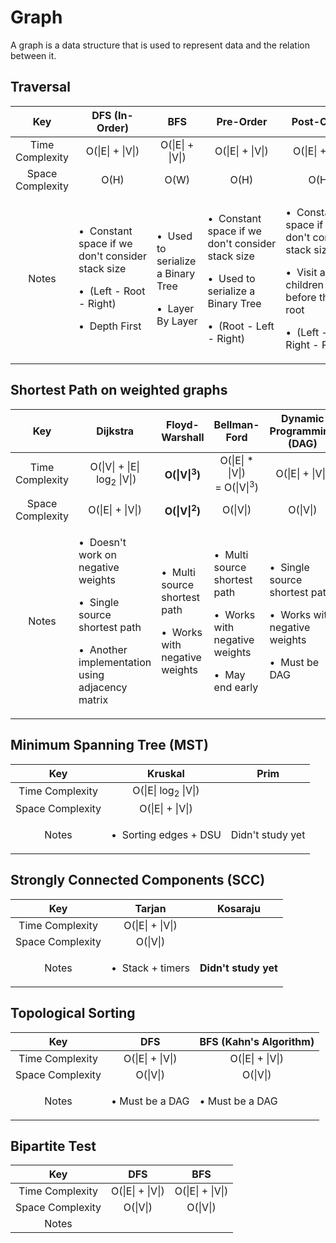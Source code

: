 # Graph
A graph is a data structure that is used to represent data and the relation between it.
## Traversal
<!-- Graph Traversal -->
<div align = "center">
  <table>
    <thead>
      <tr>
        <th align= "center">Key</th>
        <th align= "center">DFS (In-Order)</th>
        <th align= "center">BFS</th>
        <th align= "center">Pre-Order</th>
        <th align= "center">Post-Order</th>
        <th align= "center">Morris</th>
      </tr>
    </thead>
    <tbody>
    <!-- Time Complexity --> 
      <tr>
        <td align = "center">Time Complexity</td>    
        <td align = "center">O(|E| + |V|)</td>
        <td align = "center">O(|E| + |V|)</td>
        <td align = "center">O(|E| + |V|)</td>
        <td align = "center">O(|E| + |V|)</td>
        <td align = "center">O(|E|&nbsp;+&nbsp;|V|)</td>
      </tr>
      <!-- Space Complexity--> 
      <tr>
        <td align = "center">Space Complexity</td>
        <td align = "center">O(H)</td>
        <td align = "center">O(W)</td>
        <td align = "center">O(H)</td>
        <td align = "center">O(H)</td>
        <td align = "center">O(1)</td>
      </tr>
      <!-- Notes -->
      <tr>
        <td align = "center">Notes</td>
        <td align = "left">
          <p> •&nbsp; Constant space if we don't&nbsp;consider stack size </p>
          <p> •&nbsp; (Left - Root - Right) </p>
          <p> •&nbsp; Depth First </p>
        </td>
        <td align = "left">
          <p> •&nbsp; Used to serialize a Binary Tree </p>
          <p> •&nbsp; Layer By&nbsp;Layer </p>
         </td>
        <td align = "leftr">
          <p> •&nbsp; Constant space if we don't&nbsp;consider stack size </p>
          <p> •&nbsp; Used to serialize a Binary Tree </p>
          <p> •&nbsp; (Root - Left - Right) </p>
        </td>
        <td align = "left">
          <p> •&nbsp; Constant space if we don't&nbsp;consider stack size </p>
          <p> •&nbsp; Visit all the children before the root </p>
          <p> •&nbsp; (Left - Right - Root) </p>
        </td>
        <td align = "left"> <strong> Didn't study yet </strong></td>
      </tr>
    </tbody>
  </table>
</div>


## Shortest Path on weighted graphs
<!-- Graph Shortest Path -->
<div align = "center">
  <table>
    <thead>
      <tr>
        <th align= "center">Key</th>
        <th align= "center">Dijkstra</th>
        <th align= "center">Floyd-Warshall</th>
        <th align= "center">Bellman-Ford</th>
        <th align= "center">Dynamic Programming (DAG)</th>
        <th align= "center">Bidirectional</th>
      </tr>
    </thead>
    <tbody>
    <!-- Time Complexity --> 
      <tr>
        <td align = "center">Time Complexity</td>    
        <td align = "center">O(|V| + |E|&nbsp;log<sub>2</sub>&nbsp;|V|)</td>
        <td align = "center"><strong>O(|V|<sup>3</sup>)</strong></td>
        <td align = "center">O(|E| * |V|) =&nbsp;O(|V|<sup>3</sup>)</td>
        <td align = "center">O(|E| + |V|)</td>
        <td align = "center"></td>
      </tr>
      <!-- Space Complexity--> 
      <tr>
        <td align = "center">Space Complexity</td>
        <td align = "center">O(|E| + |V|)</td>
        <td align = "center"><strong>O(|V|<sup>2</sup>)</strong></td>
        <td align = "center">O(|V|)</td>
        <td align = "center">O(|V|)</td>
        <td align = "center"></td>
      </tr>
      <!-- Notes -->
      <tr>
        <td align = "center">Notes</td>
        <td align = "left">
          <p> •&nbsp; Doesn't work on negative weights </p>
          <p> •&nbsp; Single source shortest path </p>
          <p> •&nbsp; Another implementation using adjacency matrix </p>
        </td>
        <td align = "left">
          <p> •&nbsp; Multi source shortest path </p>
          <p> •&nbsp; Works with negative weights </p>
        </td>
        <td align = "leftr">
          <p> •&nbsp; Multi source shortest path </p>
          <p> •&nbsp; Works with negative weights </p>
          <p> •&nbsp; May end early </p>
        </td>
        <td align = "left">
          <p> •&nbsp; Single source shortest path </p>
          <p> •&nbsp; Works with negative weights </p>
          <p> •&nbsp; Must be DAG </p>
        </td>
        <td align = "left"> <strong> Didn't study yet </strong></td>
      </tr>
    </tbody>
  </table>
</div>


<h2> Minimum Spanning Tree (MST) </h2>
<!-- Spanning Tree -->
<div align = "center">
  <table>
    <thead>
      <tr>
        <th align= "center">Key</th>
        <th align= "center">Kruskal</th>
        <th align= "center">Prim</th>
      </tr>
    </thead>
    <tbody>
    <!-- Time Complexity --> 
      <tr>
        <td align = "center">Time Complexity</td>    
        <td align = "center">O(|E|&nbsp;log<sub>2</sub>&nbsp;|V|)</td>
        <td align = "center"></td>
      </tr>
      <!-- Space Complexity--> 
      <tr>
        <td align = "center">Space Complexity</td>
        <td align = "center">O(|E| + |V|)</td>
        <td align = "center"></td>
      </tr>
      <!-- Notes -->
      <tr>
        <td align = "center">Notes</td>
        <td align = "left">
          <p> •&nbsp; Sorting edges + DSU </p>
        </td>
        <td align = "left">
          Didn't study yet
        </td>
      </tr>
    </tbody>
  </table>
</div>


<h2> Strongly Connected Components (SCC) </h2>
<!-- Strongly Connected Components -->
<div align = "center">
  <table>
    <thead>
      <tr>
        <th align= "center">Key</th>
        <th align= "center">Tarjan</th>
        <th align= "center">Kosaraju</th>
      </tr>
    </thead>
    <tbody>
    <!-- Time Complexity --> 
      <tr>
        <td align = "center">Time Complexity</td>    
        <td align = "center">O(|E| + |V|)</td>
        <td align = "center"></td>
      </tr>
      <!-- Space Complexity--> 
      <tr>
        <td align = "center">Space Complexity</td>
        <td align = "center">O(|V|)</td>
        <td align = "center"></td>
      </tr>
      <!-- Notes -->
      <tr>
        <td align = "center">Notes</td>
        <td align = "left">
          <p> •&nbsp; Stack + timers </p>
        </td>
        <td align = "left">
          <strong> Didn't study yet </strong>
        </td>
      </tr>
    </tbody>
  </table>
</div>

<h2> Topological Sorting </h2>
<!-- Topological Sorting -->
<div align = "center">
  <table>
    <thead>
      <tr>
        <th align= "center">Key</th>
        <th align= "center">DFS</th>
        <th align= "center">BFS (Kahn's Algorithm)</th>
      </tr>
    </thead>
    <tbody>
    <!-- Time Complexity --> 
      <tr>
        <td align = "center">Time Complexity</td>    
        <td align = "center">O(|E| + |V|)</td>
        <td align = "center">O(|E| + |V|)</td>
      </tr>
      <!-- Space Complexity--> 
      <tr>
        <td align = "center">Space Complexity</td>
        <td align = "center">O(|V|)</td>
        <td align = "center">O(|V|)</td>
      </tr>
      <!-- Notes -->
      <tr>
        <td align = "center">Notes</td>
        <td align = "left">
          <p> •&nbsp;Must be a DAG </p>
        </td>
        <td align = "left">
          <p> •&nbsp;Must be a DAG </p>
        </td>
      </tr>
    </tbody>
  </table>
</div>

<h2> Bipartite Test </h2>
<!-- Bipartite Test -->
<div align = "center">
  <table>
    <thead>
      <tr>
        <th align= "center">Key</th>
        <th align= "center">DFS</th>
        <th align= "center">BFS</th>
      </tr>
    </thead>
    <tbody>
    <!-- Time Complexity --> 
      <tr>
        <td align = "center">Time Complexity</td>    
        <td align = "center">O(|E| + |V|)</td>
        <td align = "center">O(|E| + |V|)</td>
      </tr>
      <!-- Space Complexity--> 
      <tr>
        <td align = "center">Space Complexity</td>
        <td align = "center">O(|V|)</td>
        <td align = "center">O(|V|)</td>
      </tr>
      <!-- Notes -->
      <tr>
        <td align = "center">Notes</td>
        <td align = "left">
          <p></p>
        </td>
        <td align = "left">
        </td>
      </tr>
    </tbody>
  </table>
</div>
